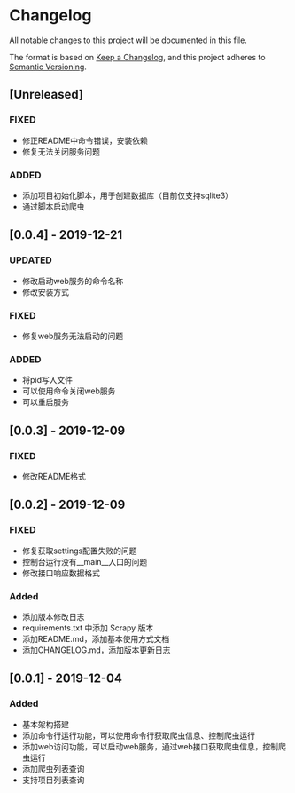 # Changelog

All notable changes to this project will be documented in this file.

The format is based on [Keep a Changelog](https://keepachangelog.com/en/1.0.0/),
and this project adheres to [Semantic Versioning](https://semver.org/spec/v2.0.0.html).

## [Unreleased]

### FIXED

- 修正README中命令错误，安装依赖
- 修复无法关闭服务问题

### ADDED

- 添加项目初始化脚本，用于创建数据库（目前仅支持sqlite3）
- 通过脚本启动爬虫

## [0.0.4] - 2019-12-21

### UPDATED

- 修改启动web服务的命令名称
- 修改安装方式

### FIXED

- 修复web服务无法启动的问题

### ADDED

- 将pid写入文件
- 可以使用命令关闭web服务
- 可以重启服务

## [0.0.3] - 2019-12-09

### FIXED

- 修改README格式

## [0.0.2] - 2019-12-09

### FIXED

- 修复获取settings配置失败的问题
- 控制台运行没有__main__入口的问题
- 修改接口响应数据格式

### Added

- 添加版本修改日志
- requirements.txt 中添加 Scrapy 版本
- 添加README.md，添加基本使用方式文档
- 添加CHANGELOG.md，添加版本更新日志

## [0.0.1] - 2019-12-04

### Added

- 基本架构搭建
- 添加命令行运行功能，可以使用命令行获取爬虫信息、控制爬虫运行
- 添加web访问功能，可以启动web服务，通过web接口获取爬虫信息，控制爬虫运行
- 添加爬虫列表查询
- 支持项目列表查询
